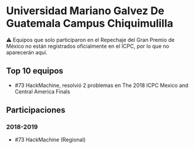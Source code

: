 # Universidad Mariano Galvez De Guatemala Campus Chiquimulilla

:warning: Equipos que solo participaron en el Repechaje del Gran Premio de México no están registrados oficialmente en el ICPC, por lo que no aparecerán aquí.

## Top 10 equipos

- #73 HackMachine, resolvió 2 problemas en The 2018 ICPC Mexico and Central America Finals

## Participaciones

### 2018-2019

- #73 HackMachine (Regional)



